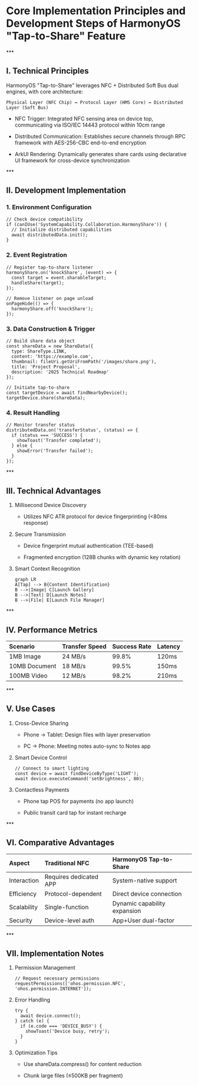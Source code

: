 # Core Implementation Principles and Development Steps of HarmonyOS "Tap-to-Share" Feature

​**​*

## I. Technical Principles

HarmonyOS "Tap-to-Share" leverages ​NFC + Distributed Soft Bus​ dual engines, with core architecture:

```
Physical Layer (NFC Chip) ↔ Protocol Layer (HMS Core) ↔ Distributed Layer (Soft Bus)
```

* ​NFC Trigger: Integrated NFC sensing area on device top, communicating via ISO/IEC 14443 protocol within 10cm range

* ​Distributed Communication: Establishes secure channels through RPC framework with AES-256-CBC end-to-end encryption

* ​ArkUI Rendering: Dynamically generates share cards using declarative UI framework for cross-device synchronization

​**​*

## II. Development Implementation

### 1. Environment Configuration

```
// Check device compatibility  
if (canIUse('SystemCapability.Collaboration.HarmonyShare')) {  
  // Initialize distributed capabilities  
  await distributedData.init();  
}  
```

### 2. Event Registration

```
// Register tap-to-share listener  
harmonyShare.on('knockShare', (event) => {  
  const target = event.sharableTarget;  
  handleShare(target);  
});  
  
// Remove listener on page unload  
onPageHide(() => {  
  harmonyShare.off('knockShare');  
});  
```

### 3. Data Construction & Trigger

```
// Build share data object  
const shareData = new ShareData({  
  type: ShareType.LINK,  
  content: 'https://example.com',  
  thumbnail: fileUri.getUriFromPath('/images/share.png'),  
  title: 'Project Proposal',  
  description: '2025 Technical Roadmap'  
});  
  
// Initiate tap-to-share  
const targetDevice = await findNearbyDevice();  
targetDevice.share(shareData);  
```

### 4. Result Handling

```
// Monitor transfer status  
distributedData.on('transferStatus', (status) => {  
  if (status === 'SUCCESS') {  
    showToast('Transfer completed');  
  } else {  
    showError('Transfer failed');  
  }  
});  
```

​**​*

## III. Technical Advantages

1. ​Millisecond Device Discovery​

   * Utilizes NFC ATR protocol for device fingerprinting (<80ms response)

2. ​Secure Transmission​

   * Device fingerprint mutual authentication (TEE-based)

   * Fragmented encryption (128B chunks with dynamic key rotation)

3. ​Smart Context Recognition​

   ```
   graph LR  
   A[Tap] --> B{Content Identification}  
   B -->|Image| C[Launch Gallery]  
   B -->|Text| D[Launch Notes]  
   B -->|File| E[Launch File Manager]  
   ```

​**​*

## IV. Performance Metrics

| Scenario      | Transfer Speed | Success Rate | Latency |
| :------------ | :------------- | :----------- | :------ |
| 1MB Image     | 24 MB/s        | 99.8%        | 120ms   |
| 10MB Document | 18 MB/s        | 99.5%        | 150ms   |
| 100MB Video   | 12 MB/s        | 98.2%        | 210ms   |

​**​*

## V. Use Cases

1. ​Cross-Device Sharing​

   * Phone → Tablet: Design files with layer preservation

   * PC → Phone: Meeting notes auto-sync to Notes app

2. ​Smart Device Control​

   ```
   // Connect to smart lighting  
   const device = await findDeviceByType('LIGHT');  
   await device.executeCommand('setBrightness', 80);  
   ```

3. ​Contactless Payments​

   * Phone tap POS for payments (no app launch)

   * Public transit card tap for instant recharge

​**​*

## VI. Comparative Advantages

| Aspect      | Traditional NFC        | HarmonyOS Tap-to-Share       |
| :---------- | :--------------------- | :--------------------------- |
| Interaction | Requires dedicated APP | System-native support        |
| Efficiency  | Protocol-dependent     | Direct device connection     |
| Scalability | Single-function        | Dynamic capability expansion |
| Security    | Device-level auth      | App+User dual-factor         |

​**​*

## VII. Implementation Notes

1. ​Permission Management​

   ```
   // Request necessary permissions  
   requestPermissions(['ohos.permission.NFC', 'ohos.permission.INTERNET']);  
   ```

2. ​Error Handling​

   ```
   try {  
     await device.connect();  
   } catch (e) {  
     if (e.code === 'DEVICE_BUSY') {  
       showToast('Device busy, retry');  
     }  
   }  
   ```

3. ​Optimization Tips​

   * Use shareData.compress() for content reduction

   * Chunk large files (≤500KB per fragment)

